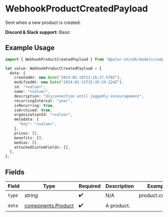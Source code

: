 # WebhookProductCreatedPayload

Sent when a new product is created.

**Discord & Slack support:** Basic

## Example Usage

```typescript
import { WebhookProductCreatedPayload } from "@polar-sh/sdk/models/components/webhookproductcreatedpayload.js";

let value: WebhookProductCreatedPayload = {
  data: {
    createdAt: new Date("2023-05-19T12:16:27.570Z"),
    modifiedAt: new Date("2024-01-11T15:35:24.124Z"),
    id: "<value>",
    name: "<value>",
    description: "disconnection until jaggedly encouragement",
    recurringInterval: "year",
    isRecurring: true,
    isArchived: true,
    organizationId: "<value>",
    metadata: {
      "key": "<value>",
    },
    prices: [],
    benefits: [],
    medias: [],
    attachedCustomFields: [],
  },
};
```

## Fields

| Field                                                    | Type                                                     | Required                                                 | Description                                              | Example                                                  |
| -------------------------------------------------------- | -------------------------------------------------------- | -------------------------------------------------------- | -------------------------------------------------------- | -------------------------------------------------------- |
| `type`                                                   | *string*                                                 | :heavy_check_mark:                                       | N/A                                                      | product.created                                          |
| `data`                                                   | [components.Product](../../models/components/product.md) | :heavy_check_mark:                                       | A product.                                               |                                                          |